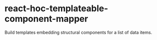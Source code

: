 # react-hoc-templateable-component-mapper
Build templates embedding structural components for a list of data items.
